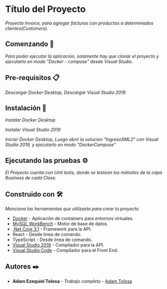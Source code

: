 # Título del Proyecto

_Proyecto Invoice, para agregar facturas con productos a determinados clientes(Customers)._

## Comenzando 🚀

_Para poder ejecutar la aplicación, solamente hay que clonar el proyecto y ejecutarlo en modo "Docker - compose" desde Visual Studio._


## Pre-requisitos 📋

_Descargar Docker Desktop,_
_Descargar Visual Studio 2019_

## Instalación 🔧

_Instalar Docker Desktop_

_Instalar Visual Studio 2019_

_Iniciar Docker Desktop, Luego abrir la solucion "IngresoSML2" con Visual Studio 2019, y ejecutarlo en modo "DockerCompose"_


## Ejecutando las pruebas ⚙️

_El Proyecto cuenta con Unit tests, donde se testean los métodos de la capa Business de cada Clase._


## Construido con 🛠️

_Menciona las herramientas que utilizaste para crear tu proyecto_

* [Docker](https://www.docker.com/products/docker-desktop) - Aplicación de containers para entornos virtuales.
* [MySQL WorkBench](https://dev.mysql.com/downloads/workbench/) - Motor de base de datos.
* [.Net Core 3.1](https://visualstudio.microsoft.com/es/vs/older-downloads/) - Framework para la API.
* React  - Desde linea de comando.
* TypeScript - Desde linea de comando.
* [Visual Studio 2019](https://visualstudio.microsoft.com/es/vs/older-downloads/) - Compilador para la API.
* [Visual Studio Code](https://code.visualstudio.com/download) - Compilador para el Front End.

## Autores ✒️

* **Adam Ezequiel Tolosa** - *Trabajo completo* - [Adam Tolosa](https://github.com/tolosaadam)

